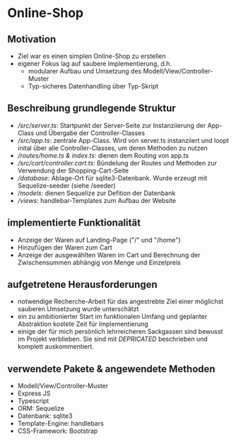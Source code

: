# Online-Shop
## Motivation
- Ziel war es einen simplen Online-Shop zu erstellen
- eigener Fokus lag auf saubere Implementierung, d.h.
    - modularer Aufbau und Umsetzung des Modell/View/Controller-Muster
    - Typ-sicheres Datenhandling über Typ-Skript

## Beschreibung grundlegende Struktur
- */src/server.ts*: Startpunkt der Server-Seite zur Instanziierung der App-Class und Übergabe der Controller-Classes
- */src/app.ts*: zentrale App-Class. Wird von server.ts instanziiert und loopt inital über alle Controller-Classes, um deren Methoden zu nutzen
- */routes/home.ts & index.ts*: dienen dem Routing von app.ts
- */src/cart/controller.cart.ts*: Bündelung der Routes und Methoden zur Verwendung der Shopping-Cart-Seite
- */database*: Ablage-Ort für sqlite3-Datenbank. Wurde erzeugt mit Sequelize-seeder (siehe /seeder)
- */models*: dienen Sequelize zur Defition der Datenbank
- */views*: handlebar-Templates zum Aufbau der Website

## implementierte Funktionalität
- Anzeige der Waren auf Landing-Page ("/" und "/home")
- Hinzufügen der Waren zum Cart
- Anzeige der ausgewählten Waren im Cart und Berechnung der Zwischensummen abhängig von Menge und Einzelpreis

## aufgetretene Herausforderungen 
- notwendige Recherche-Arbeit für das angestrebte Ziel einer möglichst sauberen Umsetzung wurde unterschätzt
- ein zu ambitionierter Start im funktionalen Umfang und geplanter Abstraktion kostete Zeit für Implementierung
- einige der für mich persönlich lehrreicheren Sackgassen sind bewusst im Projekt verblieben. Sie sind mit *DEPRICATED* beschrieben und komplett auskommentiert.

## verwendete Pakete & angewendete Methoden
- Modell/View/Controller-Muster
- Express JS
- Typescript
- ORM: Sequelize
- Datenbank: sqlite3
- Template-Engine: handlebars
- CSS-Framework: Bootstrap 